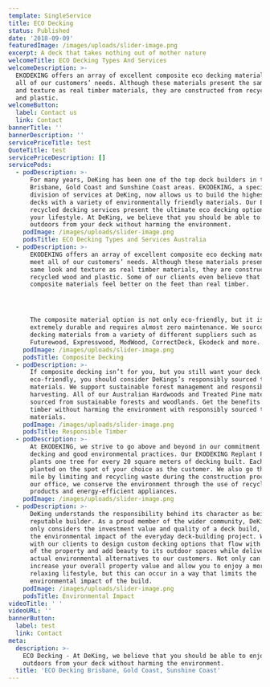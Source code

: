 ```yaml
---
template: SingleService
title: ECO Decking
status: Published
date: '2018-09-09'
featuredImage: /images/uploads/slider-image.png
excerpt: A deck that takes nothing out of mother nature
welcomeTitle: ECO Decking Types And Services
welcomeDescription: >-
  EKODEKING offers an array of excellent composite eco decking materials to meet
  all of our customers’ needs. Although these materials present the same look
  and texture as real timber materials, they are constructed from recycled wood
  and plastic.
welcomeButton:
  label: Contact us
  link: Contact
bannerTitle: ''
bannerDescription: ''
servicePriceTitle: test
QuoteTitle: test
servicePriceDescription: []
servicePods:
  - podDescription: >-
      For many years, DeKing has been one of the top deck builders in the
      Brisbane, Gold Coast and Sunshine Coast areas. EKODEKING, a special
      division of services at DeKing, now allows us to build the highest quality
      decks with a variety of environmentally friendly materials. Our Eco and
      recycled decking services present the ultimate eco decking options to meet
      your lifestyle. At DeKing, we believe that you should be able to enjoy the
      outdoors from your deck without harming the environment.
    podImage: /images/uploads/slider-image.png
    podsTitle: ECO Decking Types and Services Australia
  - podDescription: >-
      EKODEKING offers an array of excellent composite eco decking materials to
      meet all of our customers’ needs. Although these materials present the
      same look and texture as real timber materials, they are constructed from
      recycled wood and plastic. Some of our clients even believe that the
      composite materials feel better on the feet than real timber.




      The composite material option is not only eco-friendly, but it is also
      extremely durable and requires almost zero maintenance. We source our eco
      decking materials from a variety of different suppliers such as
      Futurewood, Expresswood, ModWood, CorrectDeck, Ekodeck and more.
    podImage: /images/uploads/slider-image.png
    podsTitle: Composite Decking
  - podDescription: >-
      If composite decking isn’t for you, but you still want your deck to be
      eco-friendly, you should consider DeKings’s responsibly sourced timber
      materials. We support sustainable forest management and responsible
      harvesting. All of our Australian Hardwoods and Treated Pine materials are
      sourced from sustainable forests and woodlands. Get the benefits of real
      timber without harming the environment with responsibly sourced timber
      materials.
    podImage: /images/uploads/slider-image.png
    podsTitle: Responsible Timber
  - podDescription: >-
      At EKODEKING, we strive to go above and beyond in our commitment to eco
      decking and good environmental practices. Our EKODEKING Replant Program
      plants one tree for every 20 square meters of decking built. Each tree is
      planted on the spot of your choice as the customer. We also go the extra
      mile by limiting and recycling waste during the construction process. At
      our office, we conserve the environment through the use of recycled office
      products and energy-efficient appliances.
    podImage: /images/uploads/slider-image.png
  - podDescription: >-
      DeKing understands the responsibility behind its character as being a
      reputable builder. As a proud member of the wider community, DeKing not
      only considers the investment value and quality of a deck build, but also
      the environmental impact of the everyday deck-building project. We work
      with our clients to design custom decking options that flow with the rest
      of the property and add beauty to its outdoor spaces while delivering
      actual environmental alternatives to our customers. Not only can our decks
      increase your overall property value and allow you to enjoy a more
      relaxing lifestyle, but this can occur in a way that limits the
      environmental impact of the build.
    podImage: /images/uploads/slider-image.png
    podsTitle: Environmental Impact
videoTitle: ' '
videoURL: ''
bannerButton:
  label: test
  link: Contact
meta:
  description: >-
    ECO Decking - At DeKing, we believe that you should be able to enjoy the
    outdoors from your deck without harming the environment.
  title: 'ECO Decking Brisbane, Gold Coast, Sunshine Coast'
---
```



